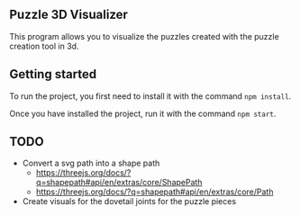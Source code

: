 ## Puzzle 3D Visualizer

This program allows you to visualize the puzzles created with the puzzle creation tool in 3d.


## Getting started

To run the project, you first need to install it with the command `npm install`.

Once you have installed the project, run it with the command `npm start`.


## TODO
- Convert a svg path into a shape path 
    - https://threejs.org/docs/?q=shapepath#api/en/extras/core/ShapePath
    - https://threejs.org/docs/?q=shapepath#api/en/extras/core/Path
- Create visuals for the dovetail joints for the puzzle pieces 


